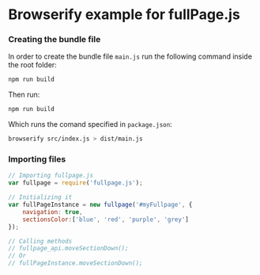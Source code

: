 # Browserify example for fullPage.js

### Creating the bundle file

In order to create the bundle file `main.js` run the following command inside the root folder:

```sh
npm run build
```

Then run:
```sh
npm run build
```

Which runs the comand specified in `package.json`:

```sh
browserify src/index.js > dist/main.js
```

### Importing files

```javascript
// Importing fullpage.js
var fullpage = require('fullpage.js');

// Initializing it
var fullPageInstance = new fullpage('#myFullpage', {
    navigation: true,
    sectionsColor:['blue', 'red', 'purple', 'grey']
});

// Calling methods
// fullpage_api.moveSectionDown();
// Or
// fullPageInstance.moveSectionDown();
```
